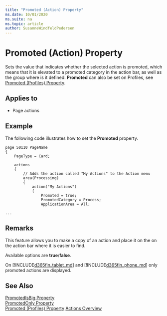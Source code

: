 ```yaml
---
title: "Promoted (Action) Property"
ms.date: 10/01/2020
ms.suite: na
ms.topic: article
author: SusanneWindfeldPedersen
---
```


# Promoted (Action) Property

Sets the value that indicates whether the selected action is promoted, which means that it is elevated to a promoted category in the action bar, as well as the group where is it defined. **Promoted** can also be set on Profiles, see [Promoted (Profiles) Property](devenv-promoted-profile-property.md).
  
## Applies to  
  
- Page actions  
  
## Example

The following code illustrates how to set the **Promoted** property.
 
```AL
page 50110 PageName
{
    PageType = Card;

    actions
    {
        // Adds the action called "My Actions" to the Action menu 
        area(Processing)
        {
            action("My Actions")
            {
                Promoted = true;
                PromotedCategory = Process;
                ApplicationArea = All;

...
```

## Remarks

This feature allows you to make a copy of an action and place it on the on the action bar where it is easier to find.  
  
Available options are **true**/**false**.  
  
On [!INCLUDE[d365fin_tablet_md](../includes/d365fin_tablet_md.md)] and [!INCLUDE[d365fin_phone_md](../includes/d365fin_phone_md.md)] only promoted actions are displayed.  
  
## See Also  

[PromotedIsBig Property](devenv-promotedisbig-property.md)  
[PromotedOnly Property](devenv-promotedonly-property.md)  
[Promoted (Profiles) Property](devenv-promoted-profile-property.md)
[Actions Overview](../devenv-actions-overview.md)  
